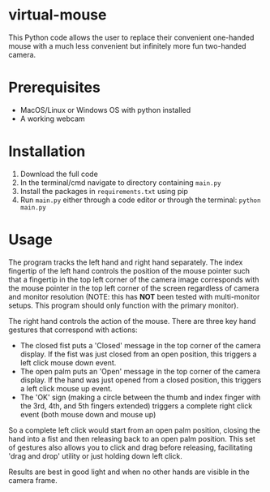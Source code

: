 # virtual-mouse

This Python code allows the user to replace their convenient one-handed mouse with a much less convenient but infinitely more fun two-handed camera.

# Prerequisites

- MacOS/Linux or Windows OS with python installed
- A working webcam

# Installation

1. Download the full code
2. In the terminal/cmd navigate to directory containing `main.py`
3. Install the packages in `requirements.txt` using pip
4. Run `main.py` either through a code editor or through the terminal: `python main.py`


# Usage

The program tracks the left hand and right hand separately. The index fingertip of the left hand controls the position of the mouse pointer such that a fingertip in the top left corner of the camera image corresponds with the mouse pointer in the top left corner of the screen regardless of camera and monitor resolution (NOTE: this has **NOT** been tested with multi-monitor setups. This program should only function with the primary monitor).

The right hand controls the action of the mouse. There are three key hand gestures that correspond with actions: 

- The closed fist puts a 'Closed' message in the top corner of the camera display. If the fist was just closed from an open position, this triggers a left click mouse down event.
- The open palm puts an 'Open' message in the top corner of the camera display. If the hand was just opened from a closed position, this triggers a left click mouse up event.
- The 'OK' sign (making a circle between the thumb and index finger with the 3rd, 4th, and 5th fingers extended) triggers a complete right click event (both mouse down and mouse up)

So a complete left click would start from an open palm position, closing the hand into a fist and then releasing back to an open palm position.
This set of gestures also allows you to click and drag before releasing, facilitating 'drag and drop' utility or just holding down left click.

Results are best in good light and when no other hands are visible in the camera frame.
